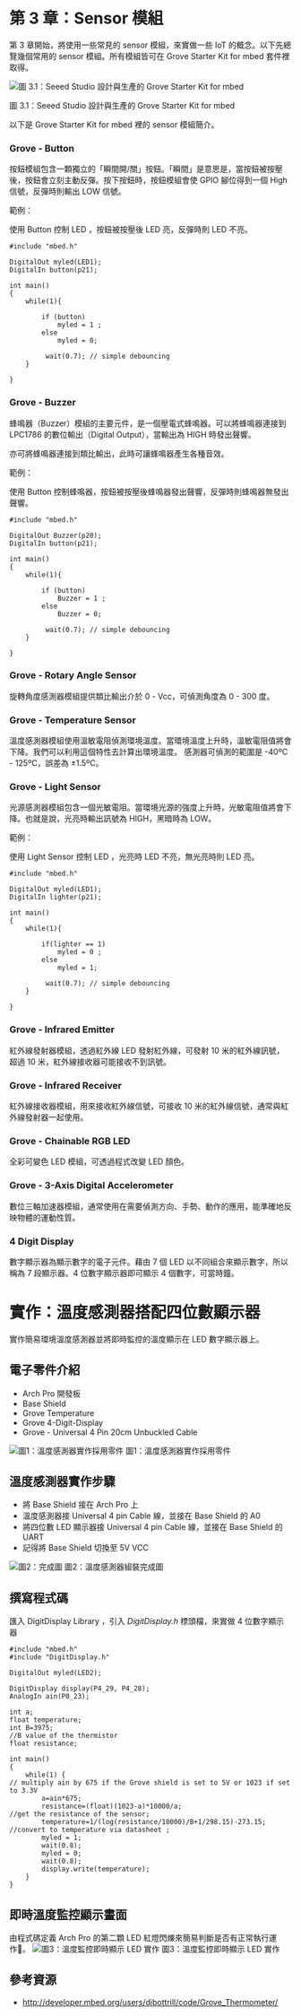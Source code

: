 # 第 3 章：Sensor 模組

第 3 章開始，將使用一些常見的 sensor 模組，來實做一些 IoT 的概念。以下先總覽幾個常用的 sensor 模組。所有模組皆可在 Grove Starter Kit for mbed 套件裡取得。

![圖 3.1：Seeed Studio 設計與生產的 Grove Starter Kit for mbed](1.3_grove-kit.jpg)

圖 3.1：Seeed Studio 設計與生產的 Grove Starter Kit for mbed

以下是 Grove Starter Kit for mbed 裡的 sensor 模組簡介。

### Grove - Button

按鈕模組包含一顆獨立的「瞬間開/關」按鈕。「瞬間」是意思是，當按鈕被按壓後，按鈕會立刻主動反彈。按下按鈕時，按鈕模組會使 GPIO 腳位得到一個 High 信號，反彈時則輸出 LOW 信號。

範例：

使用 Button 控制 LED ，按鈕被按壓後 LED 亮，反彈時則 LED 不亮。
```
#include "mbed.h"

DigitalOut myled(LED1);
DigitalIn button(p21);

int main()
{
    while(1){

        if (button)
            myled = 1 ;          
        else
            myled = 0;   

         wait(0.7); // simple debouncing      
    }

}

```
### Grove - Buzzer

蜂鳴器（Buzzer）模組的主要元件，是一個壓電式蜂鳴器。可以將蜂鳴器連接到 LPC1786 的數位輸出（Digital Output），當輸出為 HIGH 時發出聲響。

亦可將蜂鳴器連接到類比輸出，此時可讓蜂鳴器產生各種音效。

範例：

使用 Button 控制蜂鳴器，按鈕被按壓後蜂鳴器發出聲響，反彈時則蜂鳴器無發出聲響。
```
#include "mbed.h"

DigitalOut Buzzer(p20);
DigitalIn button(p21);

int main()
{
    while(1){

        if (button)
            Buzzer = 1 ;          
        else
            Buzzer = 0;   

         wait(0.7); // simple debouncing      
    }

}

```

### Grove - Rotary Angle Sensor 

旋轉角度感測器模組提供類比輸出介於 0 - Vcc，可偵測角度為 0 - 300 度。

### Grove - Temperature Sensor

溫度感測器模組使用溫敏電阻偵測環境溫度。當環境溫度上升時，溫敏電阻值將會下降。我們可以利用這個特性去計算出環境溫度。
感測器可偵測的範圍是 -40ºC - 125ºC，誤差為 ±1.5ºC。

### Grove - Light Sensor

光源感測器模組包含一個光敏電阻。當環境光源的強度上升時，光敏電阻值將會下降。也就是說，光亮時輸出訊號為 HIGH，黑暗時為 LOW。

範例：

使用 Light Sensor 控制 LED ，光亮時 LED 不亮，無光亮時則 LED 亮。
```
#include "mbed.h"

DigitalOut myled(LED1);
DigitalIn lighter(p21);

int main()
{
    while(1){

        if(lighter == 1)
            myled = 0 ;          
        else
            myled = 1;   

         wait(0.7); // simple debouncing      
    }

}

```
### Grove - Infrared Emitter

紅外線發射器模組，透過紅外線 LED 發射紅外線，可發射 10 米的紅外線訊號，超過 10 米，紅外線接收器可能接收不到訊號。

### Grove - Infrared Receiver

紅外線接收器模組，用來接收紅外線信號，可接收 10 米的紅外線信號，通常與紅外線發射器一起使用。

### Grove - Chainable RGB LED

全彩可變色 LED 模組，可透過程式改變 LED 顏色。

### Grove - 3-Axis Digital Accelerometer

數位三軸加速器模組，通常使用在需要偵測方向、手勢、動作的應用，能準確地反映物體的運動性質。

### 4 Digit Display

數字顯示器為顯示數字的電子元件。藉由 7 個 LED 以不同組合來顯示數字，所以稱為 7 段顯示器。4 位數字顯示器即可顯示 4 個數字，可當時鐘。


# 實作：溫度感測器搭配四位數顯示器

實作簡易環境溫度感測器並將即時監控的溫度顯示在 LED 數字顯示器上。

## 電子零件介紹

* Arch Pro 開發板 
* Base Shield 
* Grove Temperature 
* Grove 4-Digit-Display 
* Grove - Universal 4 Pin 20cm Unbuckled Cable

![圖1：溫度感測器實作採用零件 ](http://i.imgur.com/kxaUJKu.jpg)
圖1：溫度感測器實作採用零件

## 溫度感測器實作步驟

* 將 Base Shield 接在 Arch Pro 上 
* 溫度感測器接 Universal 4 pin Cable 線，並接在 Base Shield 的 A0 
* 將四位數 LED 顯示器接 Universal 4 pin Cable 線，並接在 Base Shield 的 UART
* 記得將 Base Shield 切換至 5V VCC 

![圖2：完成圖](http://i.imgur.com/uhJPzho.jpg)
圖2：溫度感測器組裝完成圖

## 撰寫程式碼
匯入 DigitDisplay  Library ，引入 *DigitDisplay.h* 標頭檔，來實做 4 位數字顯示器
```
#include "mbed.h"
#include "DigitDisplay.h"

DigitalOut myled(LED2);

DigitDisplay display(P4_29, P4_28);
AnalogIn ain(P0_23);

int a;
float temperature;
int B=3975;                                                         //B value of the thermistor
float resistance;

int main()
{
    while(1) {
// multiply ain by 675 if the Grove shield is set to 5V or 1023 if set to 3.3V
        a=ain*675;
        resistance=(float)(1023-a)*10000/a;                         //get the resistance of the sensor;
        temperature=1/(log(resistance/10000)/B+1/298.15)-273.15;    //convert to temperature via datasheet ;
        myled = 1;
        wait(0.8);
        myled = 0;
        wait(0.8);
        display.write(temperature);
    }
}

```
## 即時溫度監控顯示畫面 

由程式碼定義 Arch Pro 的第二顆 LED 紅燈閃爍來簡易判斷是否有正常執行運作。
![圖3：溫度監控即時顯示 LED 實作](http://i.imgur.com/AKgq0Qf.jpg)
圖3：溫度監控即時顯示 LED 實作

## 參考資源
* http://developer.mbed.org/users/djbottrill/code/Grove_Thermometer/
